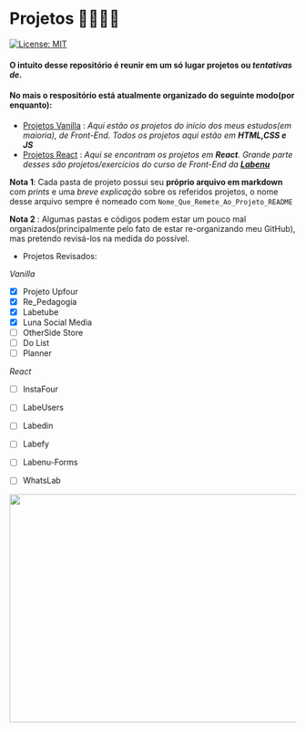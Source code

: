 # Projetos 🚧🚧🚧🚧

[![License: MIT](https://img.shields.io/badge/License-MIT-yellow.svg)](https://opensource.org/licenses/MIT)

#### O intuito desse repositório é reunir em um só lugar projetos ou *tentativas de*.

#### No mais o respositório está atualmente organizado do seguinte modo(por enquanto):
- [Projetos Vanilla](https://github.com/Pereira-Araujo/Projetos/tree/main/Projetos_Vanilla) : *Aqui estão os projetos do início dos meus estudos(em maioria), de Front-End. Todos os projetos aqui estão em **HTML,CSS e JS*** 
- [Projetos React](https://github.com/Pereira-Araujo/Projetos/tree/main/Projetos_React) : <i>Aqui se encontram os projetos em **React**.  Grande parte desses são projetos/exercícios do curso de Front-End da [**Labenu**](https://www.labenu.com.br/)</i>


**Nota 1**: Cada pasta de projeto possui seu **próprio arquivo em markdown** com *prints* e uma *breve explicação* sobre os referidos projetos, o nome desse arquivo sempre é nomeado com `Nome_Que_Remete_Ao_Projeto_README`

**Nota 2** : Algumas pastas e códigos podem estar um pouco mal organizados(principalmente pelo fato de estar re-organizando meu GitHub), mas pretendo revisá-los na medida do possível.

- Projetos Revisados:

*Vanilla*

 - [x] Projeto Upfour
 - [x] Re_Pedagogia
 - [x] Labetube
 - [x] Luna Social Media
 - [ ] OtherSide Store
 - [ ] Do List
 - [ ] Planner

*React*

 - [ ] InstaFour
 - [ ] LabeUsers
 - [ ] Labedin
 - [ ] Labefy
 - [ ] Labenu-Forms
 - [ ] WhatsLab
 

<img width=600 height=400 src="https://codinginfinite.com/wp-content/uploads/2019/05/maxresdefault-1.jpg">


